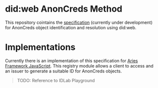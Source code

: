 # did:web AnonCreds Method

This repository cointains the [specification](./spec.md) (currently under development) for AnonCreds object identification and resolution using did:web.

# Implementations

Currently there is an implementation of this specification for [Aries Framework JavaScript](https://github.com/2060-io/aries-javascript-didweb-anoncreds). This registry module allows a client to access and an issuer to generate a suitable ID for AnonCreds objects.


> TODO: Reference to IDLab Playground
